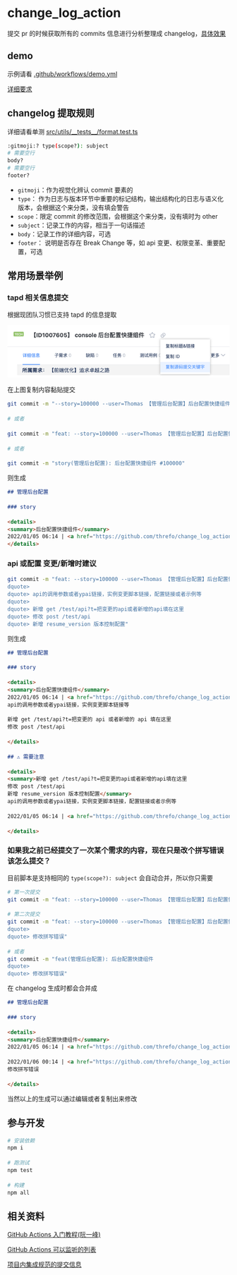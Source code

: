 # change_log_action

提交 pr 的时候获取所有的 commits 信息进行分析整理成 changelog，[具体效果](https://github.com/threfo/change_log_action/pull/1)

## demo

示例请看 [.github/workflows/demo.yml](.github/workflows/demo.yml)

[详细要求](action.yml)

## changelog 提取规则

详细请看单测 [src/utils/\_\_tests\_\_/format.test.ts](src/utils/__tests__/format.test.ts)

```bash
:gitmoji:? type(scope?): subject
# 需要空行
body?
# 需要空行
footer?
```

- `gitmoji`：作为视觉化辨认 commit 要素的
- `type`： 作为日志与版本环节中重要的标记结构，输出结构化的日志与语义化版本，会根据这个来分类，没有填会警告
- `scope`：限定 commit 的修改范围，会根据这个来分类，没有填时为 other
- `subject`：记录工作的内容，相当于一句话描述
- `body`：记录工作的详细内容，可选
- `footer`： 说明是否存在 Break Change 等，如 api 变更、权限变革、重要配置，可选

## 常用场景举例

### tapd 相关信息提交

根据现团队习惯已支持 tapd 的信息提取

![tapd](docs/img/tapd.png)

在上图复制内容黏贴提交

```bash
git commit -m "--story=100000 --user=Thomas 【管理后台配置】后台配置快捷组件 https://www.tapd.cn/23766501/s/1240224"

# 或者

git commit -m "feat: --story=100000 --user=Thomas 【管理后台配置】后台配置快捷组件 https://www.tapd.cn/23766501/s/1240224"

# 或者

git commit -m "story(管理后台配置): 后台配置快捷组件 #100000"
```

则生成

```md
## 管理后台配置

### story

<details>
<summary>后台配置快捷组件</summary>
2022/01/05 06:14 | <a href="https://github.com/threfo/change_log_action/commit/111" title="thomas-ballo | liurongliang@balloai.com" target="_blank">详细代码</a> | <a href="https://www.tapd.cn/23766501/s/1240224" target="_blank">issue 100000</a>
</details>
```

### api 或配置 变更/新增时建议

```bash
git commit -m "feat: --story=100000 --user=Thomas 【管理后台配置】后台配置快捷组件 https://www.tapd.cn/23766501/s/1240224
dquote>
dquote> api的调用参数或者ypai链接，实例变更脚本链接，配置链接或者示例等
dquote>
dquote> 新增 get /test/api?t=把变更的api或者新增的api填在这里
dquote> 修改 post /test/api
dquote> 新增 resume_version 版本控制配置"
```

则生成

```md
## 管理后台配置

### story

<details>
<summary>后台配置快捷组件</summary>
2022/01/05 06:14 | <a href="https://github.com/threfo/change_log_action/commit/111" title="thomas-ballo | liurongliang@balloai.com" target="_blank">详细代码</a> | <a href="https://www.tapd.cn/23766501/s/1240224" target="_blank">issue 100000</a>
api的调用参数或者ypai链接，实例变更脚本链接等

新增 get /test/api?t=把变更的 api 或者新增的 api 填在这里
修改 post /test/api

</details>

## ⚠️ 需要注意

<details>
<summary>新增 get /test/api?t=把变更的api或者新增的api填在这里
修改 post /test/api
新增 resume_version 版本控制配置</summary>
api的调用参数或者ypai链接，实例变更脚本链接，配置链接或者示例等

2022/01/05 06:14 | <a href="https://github.com/threfo/change_log_action/commit/111" title="thomas-ballo | liurongliang@balloai.com" target="_blank">详细代码</a> | <a href="https://www.tapd.cn/23766501/s/1240224" target="_blank">issue 100000</a>

</details>
```

### 如果我之前已经提交了一次某个需求的内容，现在只是改个拼写错误该怎么提交？

目前脚本是支持相同的 `type(scope?): subject` 会自动合并，所以你只需要

```bash
# 第一次提交
git commit -m "feat: --story=100000 --user=Thomas 【管理后台配置】后台配置快捷组件 https://www.tapd.cn/23766501/s/1240224"

# 第二次提交
git commit -m "feat: --story=100000 --user=Thomas 【管理后台配置】后台配置快捷组件 https://www.tapd.cn/23766501/s/1240224
dquote>
dquote> 修改拼写错误"

# 或者
git commit -m "feat(管理后台配置): 后台配置快捷组件
dquote>
dquote> 修改拼写错误"
```

在 changelog 生成时都会合并成

```md
## 管理后台配置

### story

<details>
<summary>后台配置快捷组件</summary>
2022/01/05 06:14 | <a href="https://github.com/threfo/change_log_action/commit/111" title="thomas-ballo | liurongliang@balloai.com" target="_blank">详细代码</a> | <a href="https://www.tapd.cn/23766501/s/1240224" target="_blank">issue 100000</a>

2022/01/06 00:14 | <a href="https://github.com/threfo/change_log_action/commit/111" title="thomas-ballo | liurongliang@balloai.com" target="_blank">详细代码</a> | <a href="https://www.tapd.cn/23766501/s/1240224" target="_blank">issue 100000</a>
修改拼写错误

</details>
```

当然以上的生成可以通过编辑或者复制出来修改

## 参与开发

```bash
# 安装依赖
npm i

# 跑测试
npm test

# 构建
npm all
```

## 相关资料

[GitHub Actions 入门教程(阮一峰)](https://www.ruanyifeng.com/blog/2019/09/getting-started-with-github-actions.html)

[GitHub Actions 可以监听的列表](https://docs.github.com/en/actions/learn-github-actions/events-that-trigger-workflows)

[项目内集成规范的提交信息](https://github.com/thomas-bello/changelog)
